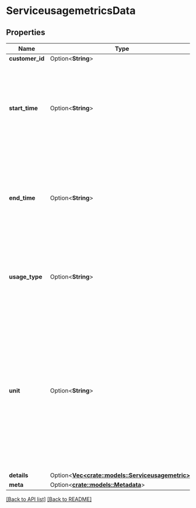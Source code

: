 # ServiceusagemetricsData

## Properties

Name | Type | Description | Notes
------------ | ------------- | ------------- | -------------
**customer_id** | Option<**String**> |  | [readonly]
**start_time** | Option<**String**> | Date and time (in ISO 8601 format) for initiation point of a billing cycle, signifying the start of charges for a service or subscription. | 
**end_time** | Option<**String**> | Date and time (in ISO 8601 format) for termination point of a billing cycle, signifying the end of charges for a service or subscription. | 
**usage_type** | Option<**String**> | The usage type identifier for the usage. This is a single, billable metric for the product. | 
**unit** | Option<**String**> | The unit for the usage as shown on an invoice. If there is no explicit unit, this field will be \"unit\" (e.g., a request with `product_id` of 'cdn_usage' and `usage_type` of 'North America Requests' has no unit, and will return \"unit\"). | 
**details** | Option<[**Vec&lt;crate::models::Serviceusagemetric&gt;**](Serviceusagemetric.md)> |  | 
**meta** | Option<[**crate::models::Metadata**](Metadata.md)> |  | 

[[Back to API list]](../README.md#documentation-for-api-endpoints) [[Back to README]](../README.md)


